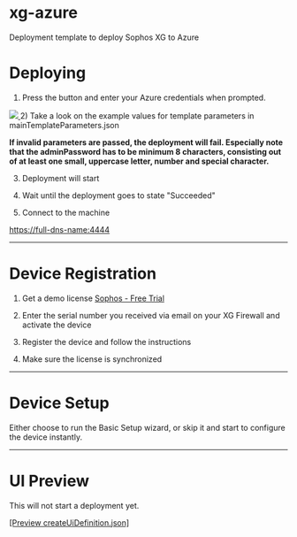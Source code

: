 # xg-azure
Deployment template to deploy Sophos XG to Azure

Deploying
=========

1) Press the button and enter your Azure credentials when prompted.

<a href="https://portal.azure.com/#create/Microsoft.Template/uri/https%3A%2F%2Fraw.githubusercontent.com%2Fsophos-iaas%2Fxg-azure%2Fmaster%2FmainTemplate.json" target="_blank">
    <img src="http://azuredeploy.net/deploybutton.png"/>

</a>
2) Take a look on the example values for template parameters in mainTemplateParameters.json

**If invalid parameters are passed, the deployment will fail. Especially note that the adminPassword has to be minimum 8 characters, consisting out of at least one small, uppercase letter, number and special character.**

3) Deployment will start

4) Wait until the deployment goes to state "Succeeded"

5) Connect to the machine

[https://full-dns-name:4444](https://full-dns-name:4444)

***

Device Registration
===================

1) Get a demo license
<a href="https://secure2.sophos.com/en-us/products/next-gen-firewall/free-trial.aspx">Sophos - Free Trial</a>

2) Enter the serial number you received via email on your XG Firewall and activate the device

3) Register the device and follow the instructions

4) Make sure the license is synchronized

***

Device Setup
============

Either choose to run the Basic Setup wizard, or skip it and start to configure the device instantly.

***

UI Preview
==========
This will not start a deployment yet.

<a href="https://portal.azure.com/#blade/Microsoft_Azure_Compute/CreateMultiVmWizardBlade/internal_bladeCallId/anything/internal_bladeCallerParams/{&quot;initialData&quot;:{},&quot;providerConfig&quot;:{&quot;createUiDefinition&quot;:&quot;https%3A%2F%2Fraw.githubusercontent.com%2Fsophos-iaas%2Fxg-azure%2Fmaster%2FcreateUiDefinition.json
&quot;}}">[Preview createUiDefinition.json]</a>
